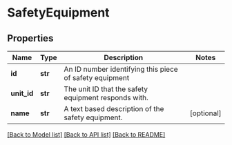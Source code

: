 # SafetyEquipment

## Properties
Name | Type | Description | Notes
------------ | ------------- | ------------- | -------------
**id** | **str** | An ID number identifying this piece of safety equipment | 
**unit_id** | **str** | The unit ID that the safety equipment responds with. | 
**name** | **str** | A text based description of the safety equipment. | [optional] 

[[Back to Model list]](../README.md#documentation-for-models) [[Back to API list]](../README.md#documentation-for-api-endpoints) [[Back to README]](../README.md)

